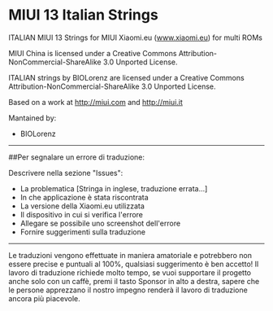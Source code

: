 # MIUI 13 Italian Strings 

ITALIAN MIUI 13 Strings for MIUI Xiaomi.eu (www.xiaomi.eu) for multi ROMs

MIUI China is licensed under a Creative Commons Attribution-NonCommercial-ShareAlike 3.0 Unported License.

ITALIAN strings by BIOLorenz are licensed under a Creative Commons Attribution-NonCommercial-ShareAlike 3.0 Unported License.

Based on a work at http://miui.com and http://miui.it

Mantained by:
- BIOLorenz

_________________
##Per segnalare un errore di traduzione:

Descrivere nella sezione "Issues":
- La problematica [Stringa in inglese, traduzione errata...]
- In che applicazione è stata riscontrata
- La versione della Xiaomi.eu utilizzata
- Il dispositivo in cui si verifica l'errore
- Allegare se possibile uno screenshot dell'errore
- Fornire suggerimenti sulla traduzione
_________________
Le traduzioni vengono effettuate in maniera amatoriale e potrebbero non essere precise e puntuali al 100%, qualsiasi suggerimento è ben accetto!
Il lavoro di traduzione richiede molto tempo, se vuoi supportare il progetto anche solo con un caffè, premi il tasto Sponsor in alto a destra, sapere che le persone apprezzano il nostro impegno renderà il lavoro di traduzione ancora più piacevole.
